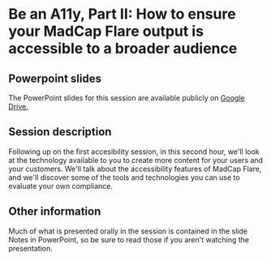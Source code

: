 # Be an A11y, Part II: How to ensure your MadCap Flare output is accessible to a broader audience

## Powerpoint slides

The PowerPoint slides for this session are available publicly on [Google Drive.](https://docs.google.com/presentation/d/10_FhN5R8jermijF0iYpwpsUL7aHtzjWb/edit?usp=sharing&ouid=105054228189904904617&rtpof=true&sd=true)

## Session description

Following up on the first accesibility session, in this second hour, we'll look at the technology available to you to create more content for your users and your customers. We'll talk about the accessibility features of MadCap Flare, and we'll discover some of the tools and technologies you can use to evaluate your own compliance.

## Other information

Much of what is presented orally in the session is contained in the slide Notes in PowerPoint, so be sure to read those if you aren't watching the presentation.
